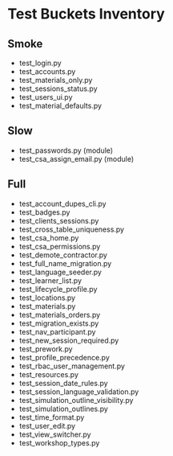 # Test Buckets Inventory

## Smoke
- test_login.py
- test_accounts.py
- test_materials_only.py
- test_sessions_status.py
- test_users_ui.py
- test_material_defaults.py

## Slow
- test_passwords.py (module)
- test_csa_assign_email.py (module)

## Full
- test_account_dupes_cli.py
- test_badges.py
- test_clients_sessions.py
- test_cross_table_uniqueness.py
- test_csa_home.py
- test_csa_permissions.py
- test_demote_contractor.py
- test_full_name_migration.py
- test_language_seeder.py
- test_learner_list.py
- test_lifecycle_profile.py
- test_locations.py
- test_materials.py
- test_materials_orders.py
- test_migration_exists.py
- test_nav_participant.py
- test_new_session_required.py
- test_prework.py
- test_profile_precedence.py
- test_rbac_user_management.py
- test_resources.py
- test_session_date_rules.py
- test_session_language_validation.py
- test_simulation_outline_visibility.py
- test_simulation_outlines.py
- test_time_format.py
- test_user_edit.py
- test_view_switcher.py
- test_workshop_types.py
